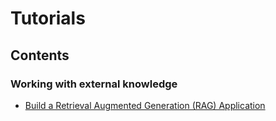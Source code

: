# Tutorials

## Contents

### Working with external knowledge

- [Build a Retrieval Augmented Generation (RAG) Application](build-a-retrieval-augmented-generation-rag-application)

